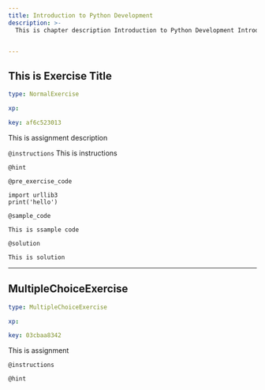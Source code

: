 ```yaml
---
title: Introduction to Python Development
description: >-
  This is chapter description Introduction to Python Development Introduction to Python Development Introduction to Python Development


---
```

## This is Exercise Title

```yaml
type: NormalExercise

xp: 

key: af6c523013
```

This is assignment description

`@instructions`
This is instructions

`@hint`


`@pre_exercise_code`
```{}
import urllib3
print('hello')
```
`@sample_code`
```{}
This is ssample code
```
`@solution`
```{}
This is solution
```






---
## MultipleChoiceExercise

```yaml
type: MultipleChoiceExercise

xp: 

key: 03cbaa8342
```

This is assignment

`@instructions`


`@hint`










